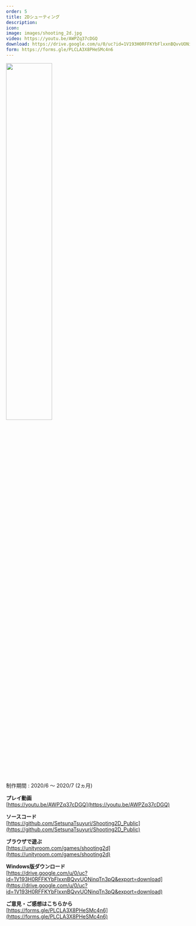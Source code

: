 ```yaml
---
order: 5
title: 2Dシューティング
description: 
icon: 
image: images/shooting_2d.jpg
video: https://youtu.be/AWPZq37cDGQ
download: https://drive.google.com/u/0/uc?id=1V193H0RFFKYbFlxxnBQvvUONinqTn3pQ&export=download
form: https://forms.gle/PLCLA3X8PHeSMc4n6
---
```


<img src="images/shooting_2d.jpg" width="50%">

制作期間 : 2020/6 ～ 2020/7 (2ヵ月)

**プレイ動画**  
[https://youtu.be/AWPZq37cDGQ](https://youtu.be/AWPZq37cDGQ)

**ソースコード**  
[https://github.com/SetsunaTsuyuri/Shooting2D_Public](https://github.com/SetsunaTsuyuri/Shooting2D_Public)

**ブラウザで遊ぶ**  
[https://unityroom.com/games/shooting2d](https://unityroom.com/games/shooting2d)

**Windows版ダウンロード**  
[https://drive.google.com/u/0/uc?id=1V193H0RFFKYbFlxxnBQvvUONinqTn3pQ&export=download](https://drive.google.com/u/0/uc?id=1V193H0RFFKYbFlxxnBQvvUONinqTn3pQ&export=download)

**ご意見・ご感想はこちらから**  
[https://forms.gle/PLCLA3X8PHeSMc4n6](https://forms.gle/PLCLA3X8PHeSMc4n6)